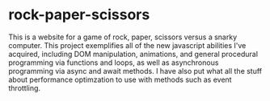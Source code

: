 # rock-paper-scissors

This is a website for a game of rock, paper, scissors versus a snarky computer. This project exemplifies all of the new javascript abilities I've acquired, including DOM manipulation, animations, and general procedural programming via functions and loops, as well as asynchronous programming via async and await methods. I have also put what all the stuff about performance optimzation to use with methods such as event throttling. 